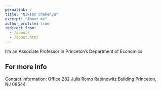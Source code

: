 ```yaml
---
permalink: /
title: "Nixson Chekenya"
excerpt: "About me"
author_profile: true
redirect_from: 
  - /about/
  - /about.html
---
```


I’m an Associate Professor in Princeton’s Department of Economics


For more info
------
Contact information:
Office 282
Julis Romo Rabinowitz Building
Princeton, NJ 08544
